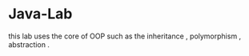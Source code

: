 # Java-Lab
this lab  uses the core of OOP such as the inheritance ,  polymorphism ,   abstraction .
